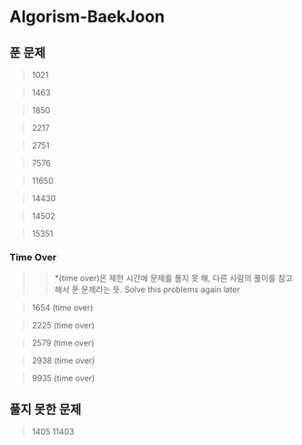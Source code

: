 # Algorism-BaekJoon

## 푼 문제

> 1021

> 1463


> 1850

> 2217


> 2751


> 7576


> 11650

> 14430

> 14502

> 15351

### Time Over
>> *(time over)은 제한 시간에 문제를 풀지 못 해, 다른 사람의 풀이를 참고해서 푼 문제라는 뜻.
>> Solve this problems again later

> 1654 (time over)

> 2225 (time over)

> 2579 (time over)

> 2938 (time over)

> 9935 (time over)


## 풀지 못한 문제
> 1405
> 11403
